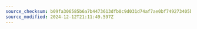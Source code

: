 ```yaml
---
source_checksum: b09fa306585b6a7b4473613dfb0c9d031d74af7ae0bf749273405b498a52fc70
source_modified: 2024-12-12T21:11:49.597Z
---
```


